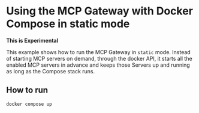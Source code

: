 # Using the MCP Gateway with Docker Compose in static mode

**This is Experimental**

This example shows how to run the MCP Gateway in `static` mode.
Instead of starting MCP servers on demand, through the docker API,
it starts all the enabled MCP servers in advance and keeps those Servers
up and running as long as the Compose stack runs.

## How to run

```console
docker compose up
```
